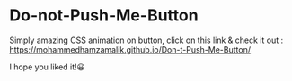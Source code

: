 # Do-not-Push-Me-Button

Simply amazing CSS animation on button, click on this link & check it out : https://mohammedhamzamalik.github.io/Don-t-Push-Me-Button/

I hope you liked it!😀
